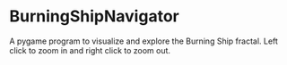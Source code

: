 # BurningShipNavigator
A pygame program to visualize and explore the Burning Ship fractal.
Left click to zoom in and right click to zoom out.
